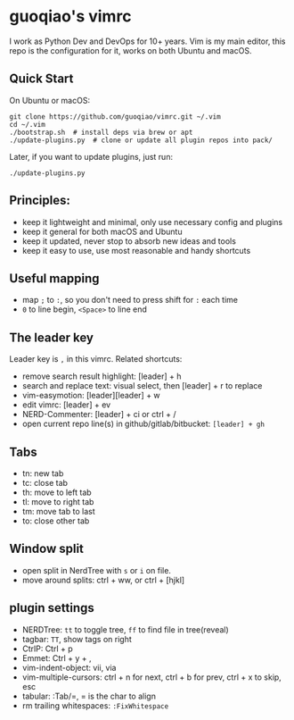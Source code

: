 # guoqiao's vimrc

I work as Python Dev and DevOps for 10+ years.
Vim is my main editor, this repo is the configuration for it, works on both Ubuntu and macOS.

## Quick Start

On Ubuntu or macOS:
```
git clone https://github.com/guoqiao/vimrc.git ~/.vim
cd ~/.vim
./bootstrap.sh  # install deps via brew or apt
./update-plugins.py  # clone or update all plugin repos into pack/
```

Later, if you want to update plugins, just run:

```
./update-plugins.py
```

## Principles:
- keep it lightweight and minimal, only use necessary config and plugins
- keep it general for both macOS and Ubuntu
- keep it updated, never stop to absorb new ideas and tools
- keep it easy to use, use most reasonable and handy shortcuts

## Useful mapping
* map `;` to `:`, so you don't need to press shift for `:` each time
* `0` to line begin, `<Space>` to line end

## The leader key
Leader key is `,` in this vimrc. Related shortcuts:
* remove search result highlight: [leader] + h
* search and replace text: visual select, then [leader] + r to replace
* vim-easymotion: [leader][leader] + w
* edit vimrc: [leader] + ev
* NERD-Commenter: [leader] + ci or ctrl + /
* open current repo line(s) in github/gitlab/bitbucket: `[leader] + gh`

## Tabs
* tn: new tab
* tc: close tab
* th: move to left tab
* tl: move to right tab
* tm: move tab to last
* to: close other tab

## Window split
* open split in NerdTree with `s` or `i` on file.
* move around splits: ctrl + ww, or ctrl + [hjkl]

## plugin settings
* NERDTree: `tt` to toggle tree, `ff` to find file in tree(reveal)
* tagbar: `TT`, show tags on right
* CtrlP: Ctrl + p
* Emmet: Ctrl + y + ,
* vim-indent-object: vii, via
* vim-multiple-cursors: ctrl + n for next, ctrl + b for prev, ctrl + x to skip, esc
* tabular: :Tab/=, = is the char to align
* rm trailing whitespaces: `:FixWhitespace`
